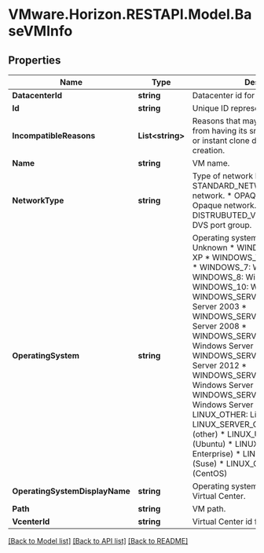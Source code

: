 # VMware.Horizon.RESTAPI.Model.BaseVMInfo
## Properties

Name | Type | Description | Notes
------------ | ------------- | ------------- | -------------
**DatacenterId** | **string** | Datacenter id for this VM. | 
**Id** | **string** | Unique ID representing a VM. | 
**IncompatibleReasons** | **List&lt;string&gt;** | Reasons that may preclude this BaseVM from having its snapshots used in linked or instant clone desktop or farm creation. | [optional] 
**Name** | **string** | VM name. | 
**NetworkType** | **string** | Type of network base VM belongs to. * STANDARD_NETWORK: Standard network. * OPAQUE_NETWORK: Opaque network. * DISTRUBUTED_VIRTUAL_PORT_GROUP: DVS port group. | 
**OperatingSystem** | **string** | Operating system. * UNKNOWN: Unknown * WINDOWS_XP: Windows XP * WINDOWS_VISTA: Windows Vista * WINDOWS_7: Windows 7 * WINDOWS_8: Windows 8 * WINDOWS_10: Windows 10 * WINDOWS_SERVER_2003: Windows Server 2003 * WINDOWS_SERVER_2008: Windows Server 2008 * WINDOWS_SERVER_2008_R2: Windows Server 2008 R2 * WINDOWS_SERVER_2012: Windows Server 2012 * WINDOWS_SERVER_2012_R2: Windows Server 2012 R2 * WINDOWS_SERVER_2016_OR_ABOVE: Windows Server 2016 or above * LINUX_OTHER: Linux (other) * LINUX_SERVER_OTHER: Linux server (other) * LINUX_UBUNTU: Linux (Ubuntu) * LINUX_RHEL: Linux (Red Hat Enterprise) * LINUX_SUSE: Linux (Suse) * LINUX_CENTOS: Linux (CentOS) | 
**OperatingSystemDisplayName** | **string** | Operating system display name from Virtual Center. | 
**Path** | **string** | VM path. | 
**VcenterId** | **string** | Virtual Center id for this VM. | 

[[Back to Model list]](../README.md#documentation-for-models) [[Back to API list]](../README.md#documentation-for-api-endpoints) [[Back to README]](../README.md)

